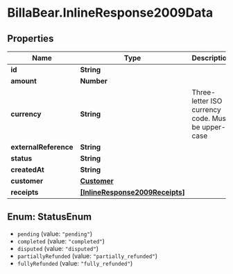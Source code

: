 # BillaBear.InlineResponse2009Data

## Properties
Name | Type | Description | Notes
------------ | ------------- | ------------- | -------------
**id** | **String** |  | [optional] 
**amount** | **Number** |  | [optional] 
**currency** | **String** | Three-letter ISO currency code. Must be upper-case | [optional] 
**externalReference** | **String** |  | [optional] 
**status** | **String** |  | [optional] 
**createdAt** | **String** |  | [optional] 
**customer** | [**Customer**](Customer.md) |  | [optional] 
**receipts** | [**[InlineResponse2009Receipts]**](InlineResponse2009Receipts.md) |  | [optional] 

<a name="StatusEnum"></a>
## Enum: StatusEnum

* `pending` (value: `"pending"`)
* `completed` (value: `"completed"`)
* `disputed` (value: `"disputed"`)
* `partiallyRefunded` (value: `"partially_refunded"`)
* `fullyRefunded` (value: `"fully_refunded"`)


